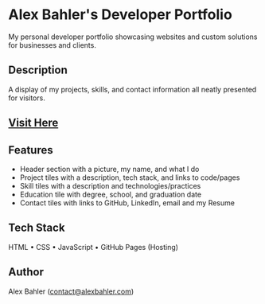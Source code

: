 # Alex Bahler's Developer Portfolio

My personal developer portfolio showcasing websites and custom solutions for businesses and clients.

## Description  

A display of my projects, skills, and contact information all neatly presented for visitors.

## [Visit Here](https://alexbahler.com)

## Features   

- Header section with a picture, my name, and what I do
- Project tiles with a description, tech stack, and links to code/pages
- Skill tiles with a description and technologies/practices
- Education tile with degree, school, and graduation date 
- Contact tiles with links to GitHub, LinkedIn, email and my Resume

## Tech Stack  
HTML • CSS • JavaScript • GitHub Pages (Hosting)  

## Author
Alex Bahler (contact@alexbahler.com)
